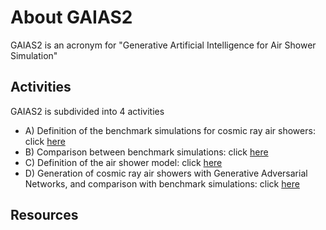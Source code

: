 # About GAIAS2

GAIAS2 is an acronym for "Generative Artificial Intelligence for Air Shower Simulation"

## Activities

GAIAS2 is subdivided into 4 activities

- A) Definition of the benchmark simulations for cosmic ray air showers: click  <a href="benchsim"> here </a>
- B) Comparison between benchmark simulations: click  <a href="simcomp"> here </a>
- C) Definition of the air shower model: click  <a href="easmodel"> here </a>
- D) Generation of cosmic ray air showers with Generative Adversarial Networks, and comparison with benchmark simulations: click <a href="gangen"> here </a>

## Resources